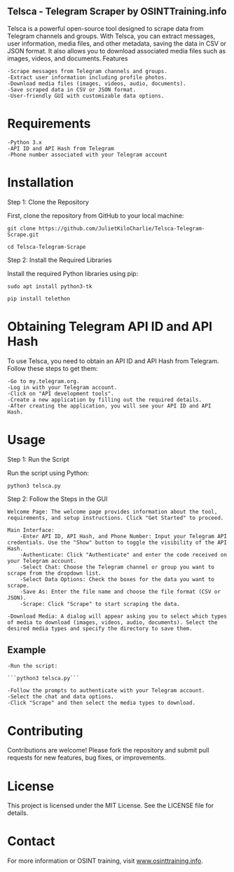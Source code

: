 ## Telsca - Telegram Scraper by OSINTTraining.info

Telsca is a powerful open-source tool designed to scrape data from Telegram channels and groups. With Telsca, you can extract messages, user information, media files, and other metadata, saving the data in CSV or JSON format. It also allows you to download associated media files such as images, videos, and documents.
Features

    -Scrape messages from Telegram channels and groups.
    -Extract user information including profile photos.
    -Download media files (images, videos, audio, documents).
    -Save scraped data in CSV or JSON format.
    -User-friendly GUI with customizable data options.

# Requirements

    -Python 3.x
    -API ID and API Hash from Telegram
    -Phone number associated with your Telegram account

# Installation
Step 1: Clone the Repository

First, clone the repository from GitHub to your local machine:

```git clone https://github.com/JulietKiloCharlie/Telsca-Telegram-Scrape.git```

```cd Telsca-Telegram-Scrape```

Step 2: Install the Required Libraries

Install the required Python libraries using pip:

```sudo apt install python3-tk```

```pip install telethon```

# Obtaining Telegram API ID and API Hash

To use Telsca, you need to obtain an API ID and API Hash from Telegram. Follow these steps to get them:

    -Go to my.telegram.org.
    -Log in with your Telegram account.
    -Click on "API development tools".
    -Create a new application by filling out the required details.
    -After creating the application, you will see your API ID and API Hash.

# Usage
Step 1: Run the Script

Run the script using Python:

```python3 telsca.py```

Step 2: Follow the Steps in the GUI

    Welcome Page: The welcome page provides information about the tool, requirements, and setup instructions. Click "Get Started" to proceed.

    Main Interface:
        -Enter API ID, API Hash, and Phone Number: Input your Telegram API credentials. Use the "Show" button to toggle the visibility of the API Hash.
        -Authenticate: Click "Authenticate" and enter the code received on your Telegram account.
        -Select Chat: Choose the Telegram channel or group you want to scrape from the dropdown list.
        -Select Data Options: Check the boxes for the data you want to scrape.
        -Save As: Enter the file name and choose the file format (CSV or JSON).
        -Scrape: Click "Scrape" to start scraping the data.

    -Download Media: A dialog will appear asking you to select which types of media to download (images, videos, audio, documents). Select the desired media types and specify the directory to save them.

## Example

    -Run the script:

    ```python3 telsca.py```

    -Follow the prompts to authenticate with your Telegram account.
    -Select the chat and data options.
    -Click "Scrape" and then select the media types to download.

# Contributing

Contributions are welcome! Please fork the repository and submit pull requests for new features, bug fixes, or improvements.

# License

This project is licensed under the MIT License. See the LICENSE file for details.

# Contact

For more information or OSINT training, visit www.osinttraining.info.
